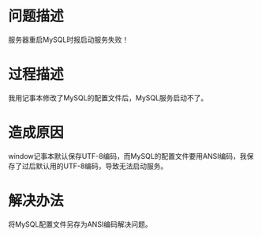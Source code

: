 # 问题描述

服务器重启MySQL时报启动服务失败！

# 过程描述

我用记事本修改了MySQL的配置文件后，MySQL服务启动不了。

# 造成原因

window记事本默认保存UTF-8编码，而MySQL的配置文件要用ANSI编码，我保存了过后默认用的UTF-8编码，导致无法启动服务。

# 解决办法

将MySQL配置文件另存为ANSI编码解决问题。
